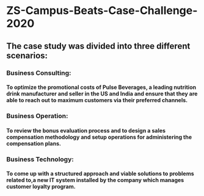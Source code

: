 # ZS-Campus-Beats-Case-Challenge-2020

## The case study was divided into three different scenarios:

### Business Consulting:
#### To optimize the  promotional costs of Pulse Beverages, a leading nutrition drink manufacturer and seller in the US and India and ensure that they are able to reach out to maximum customers via their preferred channels.

### Business Operation:
#### To review the bonus evaluation process and to design a sales compensation methodology and setup operations for administering the compensation plans.

### Business Technology:
#### To come up with a structured approach and viable solutions to problems related to,a new IT system installed by the company which manages customer loyalty program.




